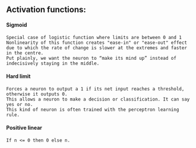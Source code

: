 ## Activation functions:

#### Sigmoid

    Special case of logistic function where limits are between 0 and 1
    Nonlinearity of this function creates "ease-in" or "ease-out" effect due to which the rate of change is slower at the extremes and faster in the centre.
    Put plainly, we want the neuron to “make its mind up” instead of indecisively staying in the middle.

#### Hard limit

    Forces a neuron to output a 1 if its net input reaches a threshold, otherwise it outputs 0.
    This allows a neuron to make a decision or classification. It can say yes or no. 
    This kind of neuron is often trained with the perceptron learning rule.
    
#### Positive linear

    If n <= 0 then 0 else n.
